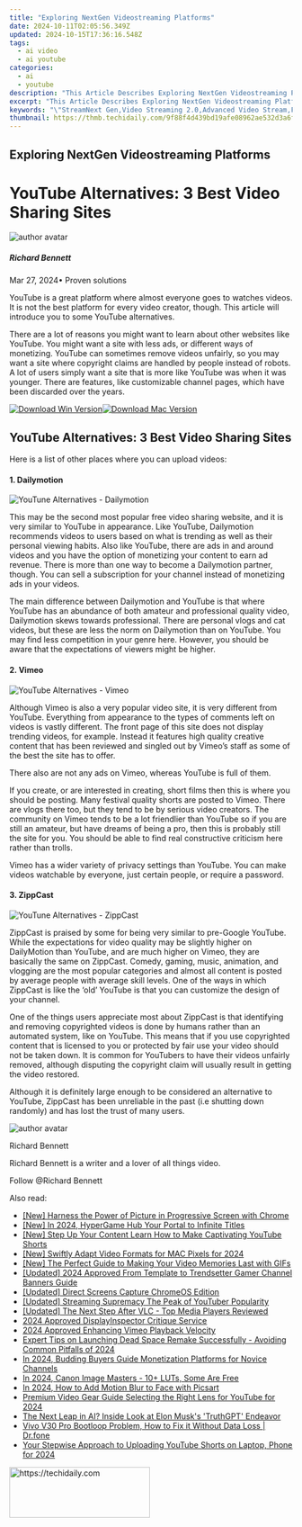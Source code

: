 ```yaml
---
title: "Exploring NextGen Videostreaming Platforms"
date: 2024-10-11T02:05:56.349Z
updated: 2024-10-15T17:36:16.548Z
tags:
  - ai video
  - ai youtube
categories:
  - ai
  - youtube
description: "This Article Describes Exploring NextGen Videostreaming Platforms"
excerpt: "This Article Describes Exploring NextGen Videostreaming Platforms"
keywords: "\"StreamNext Gen,Video Streaming 2.0,Advanced Video Stream,FutureVid Tech,NextStream Innovations,HD Videostream Platforms,Cutting-Edge VidPlatform\""
thumbnail: https://thmb.techidaily.com/9f88f4d439bd19afe08962ae532d3a6f41b689b2a4dc10b0fa384c3313d41768.jpg
---
```


## Exploring NextGen Videostreaming Platforms

# YouTube Alternatives: 3 Best Video Sharing Sites

![author avatar](https://images.wondershare.com/filmora/article-images/richard-bennett.jpg)

##### Richard Bennett

 Mar 27, 2024• Proven solutions

YouTube is a great platform where almost everyone goes to watches videos. It is not the best platform for every video creator, though. This article will introduce you to some YouTube alternatives.

There are a lot of reasons you might want to learn about other websites like YouTube. You might want a site with less ads, or different ways of monetizing. YouTube can sometimes remove videos unfairly, so you may want a site where copyright claims are handled by people instead of robots. A lot of users simply want a site that is more like YouTube was when it was younger. There are features, like customizable channel pages, which have been discarded over the years.

[![Download Win Version](https://images.wondershare.com/filmora/guide/download-btn-win.jpg)](https://tools.techidaily.com/wondershare/filmora/download/)[![Download Mac Version](https://images.wondershare.com/filmora/guide/download-btn-mac.jpg)](https://tools.techidaily.com/wondershare/filmora/download/)

## YouTube Alternatives: 3 Best Video Sharing Sites

Here is a list of other places where you can upload videos:

#### 1\. Dailymotion

![YouTune Alternatives - Dailymotion](https://images.wondershare.com/filmora/article-images/alternatives-dailymotion.JPG)

This may be the second most popular free video sharing website, and it is very similar to YouTube in appearance. Like YouTube, Dailymotion recommends videos to users based on what is trending as well as their personal viewing habits. Also like YouTube, there are ads in and around videos and you have the option of monetizing your content to earn ad revenue. There is more than one way to become a Dailymotion partner, though. You can sell a subscription for your channel instead of monetizing ads in your videos.

The main difference between Dailymotion and YouTube is that where YouTube has an abundance of both amateur and professional quality video, Dailymotion skews towards professional. There are personal vlogs and cat videos, but these are less the norm on Dailymotion than on YouTube. You may find less competition in your genre here. However, you should be aware that the expectations of viewers might be higher.

#### 2\. Vimeo

![YouTube Alternatives - Vimeo](https://images.wondershare.com/filmora/article-images/alternative-vimeo.JPG)

Although Vimeo is also a very popular video site, it is very different from YouTube. Everything from appearance to the types of comments left on videos is vastly different. The front page of this site does not display trending videos, for example. Instead it features high quality creative content that has been reviewed and singled out by Vimeo’s staff as some of the best the site has to offer.

There also are not any ads on Vimeo, whereas YouTube is full of them.

If you create, or are interested in creating, short films then this is where you should be posting. Many festival quality shorts are posted to Vimeo. There are vlogs there too, but they tend to be by serious video creators. The community on Vimeo tends to be a lot friendlier than YouTube so if you are still an amateur, but have dreams of being a pro, then this is probably still the site for you. You should be able to find real constructive criticism here rather than trolls.

Vimeo has a wider variety of privacy settings than YouTube. You can make videos watchable by everyone, just certain people, or require a password.

#### 3\. ZippCast

![YouTune Alternatives - ZippCast](https://images.wondershare.com/filmora/article-images/alternatives-zippcast.JPG)

ZippCast is praised by some for being very similar to pre-Google YouTube. While the expectations for video quality may be slightly higher on DailyMotion than YouTube, and are much higher on Vimeo, they are basically the same on ZippCast. Comedy, gaming, music, animation, and vlogging are the most popular categories and almost all content is posted by average people with average skill levels. One of the ways in which ZippCast is like the ‘old’ YouTube is that you can customize the design of your channel.

One of the things users appreciate most about ZippCast is that identifying and removing copyrighted videos is done by humans rather than an automated system, like on YouTube. This means that if you use copyrighted content that is licensed to you or protected by fair use your video should not be taken down. It is common for YouTubers to have their videos unfairly removed, although disputing the copyright claim will usually result in getting the video restored.

Although it is definitely large enough to be considered an alternative to YouTube, ZippCast has been unreliable in the past (i.e shutting down randomly) and has lost the trust of many users.

![author avatar](https://images.wondershare.com/filmora/article-images/richard-bennett.jpg)

Richard Bennett

Richard Bennett is a writer and a lover of all things video.

Follow @Richard Bennett

<ins class="adsbygoogle"
     style="display:block"
     data-ad-format="autorelaxed"
     data-ad-client="ca-pub-7571918770474297"
     data-ad-slot="1223367746"></ins>

<ins class="adsbygoogle"
     style="display:block"
     data-ad-client="ca-pub-7571918770474297"
     data-ad-slot="8358498916"
     data-ad-format="auto"
     data-full-width-responsive="true"></ins>

<span class="atpl-alsoreadstyle">Also read:</span>
<div><ul>
<li><a href="https://some-techniques.techidaily.com/new-harness-the-power-of-picture-in-progressive-screen-with-chrome/"><u>[New] Harness the Power of Picture in Progressive Screen with Chrome</u></a></li>
<li><a href="https://youtube-lab.techidaily.com/n-2024-hypergame-hub-your-portal-to-infinite-titles/"><u>[New] In 2024, HyperGame Hub Your Portal to Infinite Titles</u></a></li>
<li><a href="https://youtube-lab.techidaily.com/tep-up-your-content-learn-how-to-make-captivating-youtube-shorts/"><u>[New] Step Up Your Content Learn How to Make Captivating YouTube Shorts</u></a></li>
<li><a href="https://youtube-lab.techidaily.com/wiftly-adapt-video-formats-for-mac-pixels-for-2024/"><u>[New] Swiftly Adapt Video Formats for MAC Pixels for 2024</u></a></li>
<li><a href="https://youtube-lab.techidaily.com/he-perfect-guide-to-making-your-video-memories-last-with-gifs/"><u>[New] The Perfect Guide to Making Your Video Memories Last with GIFs</u></a></li>
<li><a href="https://youtube-lab.techidaily.com/ed-2024-approved-from-template-to-trendsetter-gamer-channel-banners-guide/"><u>[Updated] 2024 Approved From Template to Trendsetter Gamer Channel Banners Guide</u></a></li>
<li><a href="https://screen-activity-recording.techidaily.com/updated-direct-screens-capture-chromeos-edition/"><u>[Updated] Direct Screens Capture ChromeOS Edition</u></a></li>
<li><a href="https://youtube-lab.techidaily.com/ed-streaming-supremacy-the-peak-of-youtuber-popularity/"><u>[Updated] Streaming Supremacy The Peak of YouTuber Popularity</u></a></li>
<li><a href="https://some-approaches.techidaily.com/updated-the-next-step-after-vlc-top-media-players-reviewed/"><u>[Updated] The Next Step After VLC - Top Media Players Reviewed</u></a></li>
<li><a href="https://desktop-recording.techidaily.com/2024-approved-displayinspector-critique-service/"><u>2024 Approved DisplayInspector Critique Service</u></a></li>
<li><a href="https://vimeo-videos.techidaily.com/2024-approved-enhancing-vimeo-playback-velocity/"><u>2024 Approved Enhancing Vimeo Playback Velocity</u></a></li>
<li><a href="https://program-issues.techidaily.com/expert-tips-on-launching-dead-space-remake-successfully-avoiding-common-pitfalls-of-2024/"><u>Expert Tips on Launching Dead Space Remake Successfully - Avoiding Common Pitfalls of 2024</u></a></li>
<li><a href="https://youtube-lab.techidaily.com/24-budding-buyers-guide-monetization-platforms-for-novice-channels/"><u>In 2024, Budding Buyers Guide Monetization Platforms for Novice Channels</u></a></li>
<li><a href="https://extra-information.techidaily.com/in-2024-canon-image-masters-10plus-luts-some-are-free/"><u>In 2024, Canon Image Masters - 10+ LUTs, Some Are Free</u></a></li>
<li><a href="https://some-techniques.techidaily.com/in-2024-how-to-add-motion-blur-to-face-with-picsart/"><u>In 2024, How to Add Motion Blur to Face with Picsart</u></a></li>
<li><a href="https://youtube-lab.techidaily.com/um-video-gear-guide-selecting-the-right-lens-for-youtube-for-2024/"><u>Premium Video Gear Guide Selecting the Right Lens for YouTube for 2024</u></a></li>
<li><a href="https://tech-revival.techidaily.com/the-next-leap-in-ai-inside-look-at-elon-musks-truthgpt-endeavor/"><u>The Next Leap in AI? Inside Look at Elon Musk's 'TruthGPT' Endeavor</u></a></li>
<li><a href="https://howto.techidaily.com/vivo-v30-pro-bootloop-problem-how-to-fix-it-without-data-loss-drfone-by-drfone-fix-android-problems-fix-android-problems/"><u>Vivo V30 Pro Bootloop Problem, How to Fix it Without Data Loss | Dr.fone</u></a></li>
<li><a href="https://youtube-lab.techidaily.com/stepwise-approach-to-uploading-youtube-shorts-on-laptop-phone-for-2024/"><u>Your Stepwise Approach to Uploading YouTube Shorts on Laptop, Phone for 2024</u></a></li>
</ul></div>

<!-- affiliate ads begin -->
<a href="https://aligracehair.sjv.io/c/5597632/2135368/19272" target="_top" id="2135368">
  <img src="//a.impactradius-go.com/display-ad/19272-2135368" border="0" alt="https://techidaily.com" width="250" height="90"/>
</a>
<img height="0" width="0" src="https://aligracehair.sjv.io/i/5597632/2135368/19272" style="position:absolute;visibility:hidden;" border="0" />
<!-- affiliate ads end -->

